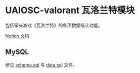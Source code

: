 # UAIOSC-valorant 瓦洛兰特模块

包括拳头游戏《瓦洛兰特》的各项数据统计功能。

[Notion 文档](https://ultronxr.notion.site/UAIOSC-valorant-GitHub-Valorant-API-0495c0db416a4d14bc7e5e5c935a667e)

## MySQL

参见 [schema.sql](../schema.sql) 与 [data.sql](../data.sql) 文件。
